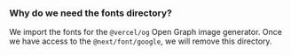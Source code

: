 ### Why do we need the fonts directory?

We import the fonts for the `@vercel/og` Open Graph image generator. Once we have access to the `@next/font/google`, we will remove this directory.
